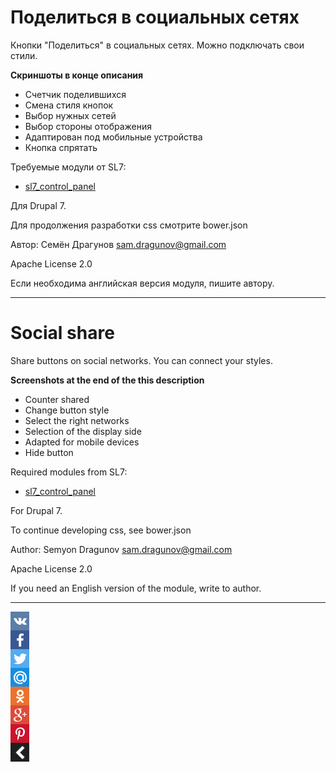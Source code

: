 # Поделиться в социальных сетях

Кнопки "Поделиться" в социальных сетях. Можно подключать свои стили.

**Скриншоты в конце описания**

* Счетчик поделившихся
* Смена стиля кнопок
* Выбор нужных сетей
* Выбор стороны отображения
* Адаптирован под мобильные устройства
* Кнопка спрятать

Требуемые модули от SL7:
* [sl7_control_panel](https://github.com/SemyonDragunov/sl7_control_panel)

Для Drupal 7.

Для продолжения разработки css смотрите bower.json

Автор: Семён Драгунов [sam.dragunov@gmail.com](sam.dragunov@gmail.com)

Apache License 2.0

Если необходима английская версия модуля, пишите автору.

***
# Social share

Share buttons on social networks. You can connect your styles.

**Screenshots at the end of the this description**

* Counter shared
* Change button style
* Select the right networks
* Selection of the display side
* Adapted for mobile devices
* Hide button

Required modules from SL7:
* [sl7_control_panel](https://github.com/SemyonDragunov/sl7_control_panel)

For Drupal 7.

To continue developing css, see bower.json

Author: Semyon Dragunov [sam.dragunov@gmail.com](sam.dragunov@gmail.com)

Apache License 2.0

If you need an English version of the module, write to author.

***
![screenshot](screenshot_1.png)